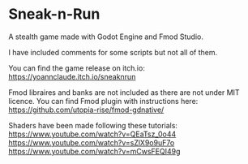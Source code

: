 # Sneak-n-Run
A stealth game made with Godot Engine and Fmod Studio.

I have included comments for some scripts but not all of them.

You can find the game release on itch.io:
https://yoannclaude.itch.io/sneaknrun

Fmod libraires and banks are not included as there are not under MIT licence.
You can find Fmod plugin with instructions here:
https://github.com/utopia-rise/fmod-gdnative/

Shaders have been made following these tutorials:
https://www.youtube.com/watch?v=QEaTsz_0o44
https://www.youtube.com/watch?v=sZlX9o9uF7o
https://www.youtube.com/watch?v=mCwsFEQI49g


